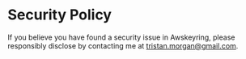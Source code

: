 # Security Policy

If you believe you have found a security issue in Awskeyring, please responsibly disclose by contacting me at
[tristan.morgan@gmail.com](mailto:tristan.morgan@gmail.com).
